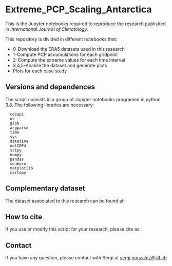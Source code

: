 # Extreme_PCP_Scaling_Antarctica

This is the Jupyter notebooks required to reproduce the research published in *International Journal of Climatology*.

This repository is divided in different notebooks that:
  - 0-Download the ERA5 datasets used in this research
  - 1-Compute PCP accumulations for each gridpoint
  - 2-Compute the extreme values for each time interval
  - 3,4,5-Analize the dataset and generate plots
  - Plots for each case study

<!-- More information at: González-Herrero et. al. (2023)
DOI: https://doi.org/10.1038/s43247-022-00450-5 -->

## Versions and dependences

The script consists in a group of Jupyter notebooks programed in python 3.8. The following libraries are necessary:
```
  cdsapi
  os
  glob
  argparse
  time
  sys
  datetime
  netCDF4
  scipy
  numpy
  pandas
  seaborn
  matplotlib  
  cartopy
```
## Complementary dataset

The dataset associated to this research can be found at:

## How to cite

If you use or modify this script for your research, please cite as:

<!-- Citation -->

## Contact
If you have any question, please contact with Sergi at sergi.gonzalez@slf.ch
